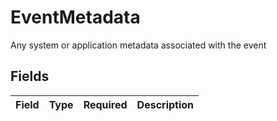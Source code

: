 # EventMetadata

Any system or application metadata associated with the event


## Fields

| Field       | Type        | Required    | Description |
| ----------- | ----------- | ----------- | ----------- |